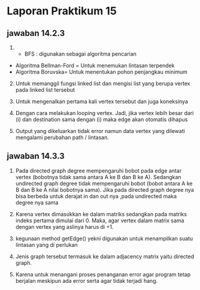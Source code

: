 # Laporan Praktikum 15

## jawaban 14.2.3

1. - BFS : digunakan sebagai algoritma pencarian
- Algoritma Bellman-Ford = Untuk menemukan lintasan terpendek
- Algoritma Boruvska= Untuk menentukan pohon penjangkau minimum

2. Untuk memanggil fungsi linked list dan mengisi list yang berupa vertex pada linked list tersebut

3. Untuk mengenalkan pertama kali vertex tersebut dan juga koneksinya

4. Dengan cara melakukan looping vertex. Jadi, jika vertex lebih besar dari (i) dan destination sama dengan (i) maka edge akan otomatis dihapus

5. Output yang dikeluarkan tidak error namun data vertex yang dilewati mengalami perubahan path / lintasan.

## jawaban 14.3.3

1. Pada directed graph degree mempengaruhi bobot pada edge antar vertex (bobotnya tidak sama antara A ke B dan B ke A). Sedangkan undirected graph degree tidak mempengaruhi bobot (bobot antara A ke B dan B ke A nilai bobotnya sama). Jika pada directed graph degree nya bisa berbeda untuk derajat in dan out nya ,pada undirected maka degree nya sama

2. Karena vertex dimasukkan ke dalam matriks sedangkan pada matriks indeks pertama dimulai dari 0. Maka, agar vertex dalam matrix sama dengan vertex yang aslinya harus di +1.

3. kegunaan method getEdge() yekni digunakan untuk menampilkan suatu lintasan yang di perlukan

4.  Jenis graph tersebut termasuk ke dalam adjacency matrix yaitu directed graph.

5. Karena untuk menangani proses penanganan error agar program tetap berjalan meskipun ada error serta agar tidak terjadi hang.